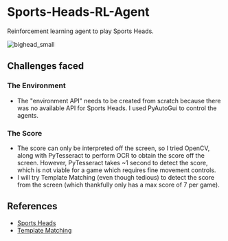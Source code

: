 # Sports-Heads-RL-Agent
Reinforcement learning agent to play Sports Heads.

![bighead_small](https://user-images.githubusercontent.com/27071473/52899855-dfb8f800-3229-11e9-9a4d-e8b499c53f03.png)

## Challenges faced
### The Environment
* The "environment API" needs to be created from scratch because there was no available API for Sports Heads. I used PyAutoGui to control the agents.
### The Score
* The score can only be interpreted off the screen, so I tried OpenCV, along with PyTesseract to perform OCR to obtain the score off the screen. However, PyTesseract takes ~1 second to detect the score, which is not viable for a game which requires fine movement controls.
* I will try Template Matching (even though tedious) to detect the score from the screen (which thankfully only has a max score of 7 per game).


## References
* [Sports Heads](http://hazardousgames123.weebly.com/sports-heads.html)
* [Template Matching](https://www.geeksforgeeks.org/template-matching-using-opencv-in-python/)
